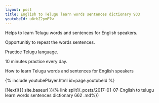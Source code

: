 ```yaml
---
layout: post
title: English to Telugu learn words sentences dictionary 933 
youtubeId: u8rbZ2pmP7w
---
```

 
 
Helps to learn Telugu words and sentences for English speakers.

Opportunitiy to repeat the words sentences. 

Practice Telugu language. 
 
10 minutes practice every day. 
 
How to learn Telugu words and sentences for English speakers 
 
{% include youtubePlayer.html id=page.youtubeId %}
 
 
[Next]({{ site.baseurl }}{% link  split1/_posts/2017-01-07-English to telugu learn words sentences dictionary 662 .md%})
 
